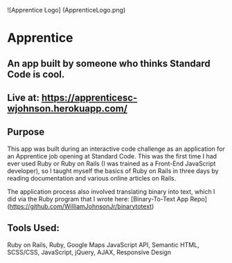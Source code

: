 ![Apprentice Logo] (ApprenticeLogo.png)
# Apprentice

## An app built by someone who thinks Standard Code is cool.

## Live at: <https://apprenticesc-wjohnson.herokuapp.com/>

## Purpose
This app was built during an interactive code challenge as an application for an Apprentice job opening at Standard Code. This was the first time I had ever used Ruby or Ruby on Rails (I was trained as a Front-End JavaScript developer), so I taught myself the basics of Ruby on Rails in three days by reading documentation and various online articles on Rails.

The application process also involved translating binary into text, which I did via the Ruby program that I wrote here: [Binary-To-Text App Repo] (https://github.com/WilliamJohnsonJr/binarytotext)

## Tools Used:
Ruby on Rails, Ruby, Google Maps JavaScript API, Semantic HTML, SCSS/CSS, JavaScript, jQuery, AJAX, Responsive Design
